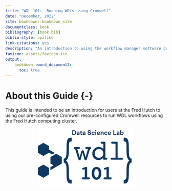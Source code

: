 ```yaml
---
title: "WDL 101:  Running WDLs using Cromwell"
date: "December, 2022"
site: bookdown::bookdown_site
documentclass: book
bibliography: [book.bib]
biblio-style: apalike
link-citations: yes
description: "An introduction to using the workflow manager software Cromwell to run WDL workflows on the Fred Hutch computing cluster."
favicon: assets/favicon.ico
output:
    bookdown::word_document2:
      toc: true
---
```


# About this Guide {-}

This guide is intended to be an introduction for users at the Fred Hutch to using our pre-configured Cromwell resources to run WDL workflows using the Fred Hutch computing cluster.

<img src="assets/course-logo/wdl-101-navy.png" title="WDL logo" alt="course logo" style="display: block; margin: auto;" width="300" height="184"/>
